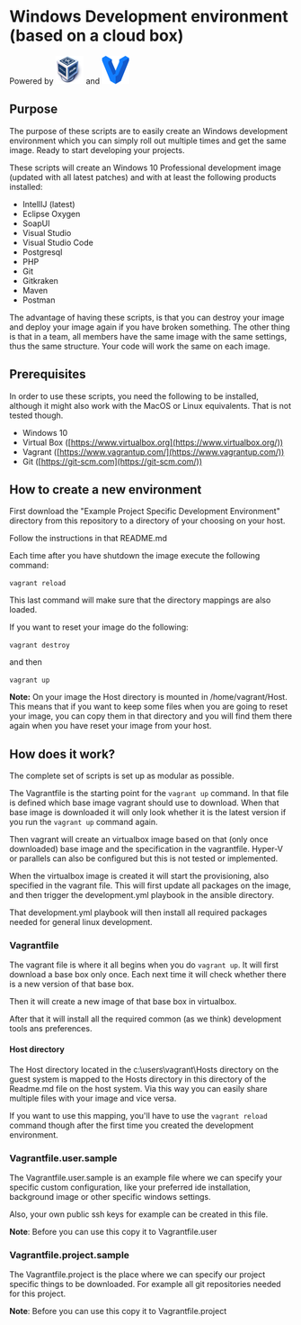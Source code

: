 # Windows Development environment (based on a cloud box)

Powered by [![Virtualbox](https://raw.githubusercontent.com/MartijnSips/ubuntu-development-environment/develop/Logos/virtualbox.png "Virtualbox")](http://www.virtualbox.org)
and [![Vagrant](https://raw.githubusercontent.com/MartijnSips/ubuntu-development-environment/develop/Logos/vagrant.png "Vagrant" )](http://www.vagrantup.com)

## Purpose

The purpose of these scripts are to easily create an Windows development environment
which you can simply roll out multiple times and get the same image. Ready to start developing your projects.

These scripts will create an Windows 10 Professional development image (updated with all latest patches) and with at least the 
following products installed:

- IntellIJ (latest)
- Eclipse Oxygen
- SoapUI
- Visual Studio
- Visual Studio Code
- Postgresql
- PHP
- Git
- Gitkraken
- Maven
- Postman

The advantage of having these scripts, is that you can destroy your image and deploy your image again if you have broken 
something. The other thing is that in a team, all members have the same image with the same settings, thus the same 
structure. Your code will work the same on each image.

## Prerequisites

In order to use these scripts, you need the following to be installed, although it might also work with the MacOS or 
Linux equivalents. That is not tested though.

- Windows 10
- Virtual Box ([https://www.virtualbox.org](https://www.virtualbox.org/))
- Vagrant ([https://www.vagrantup.com/](https://www.vagrantup.com/))
- Git ([https://git-scm.com](https://git-scm.com/))

## How to create a new environment

First download the "Example Project Specific Development Environment" directory from this repository to a directory of your choosing on your host.

Follow the instructions in that README.md

Each time after you have shutdown the image execute the following command:

```vagrant reload```

This last command will make sure that the directory mappings are also loaded.

If you want to reset your image do the following:

```vagrant destroy```

and then

```vagrant up```

<b>Note:</b> On your image the Host directory is mounted in /home/vagrant/Host. This means that if you want to keep some
files when you are going to reset your image, you can copy them in that directory and you will find them there again 
when you have reset your image from your host.

## How does it work?

The complete set of scripts is set up as modular as possible.

The Vagrantfile is the starting point for the `vagrant up` command. In that file is defined which base image vagrant should
use to download.
When that base image is downloaded it will only look whether it is the latest version if you run the `vagrant up`
command again.

Then vagrant will create an virtualbox image based on that (only once downloaded) base image and the specification in
the vagrantfile. Hyper-V or parallels can also be configured but this is not tested or implemented.

When the virtualbox image is created it will start the provisioning, also specified in the vagrant file.
This will first update all packages on the image, and then trigger the development.yml playbook in the ansible
directory.

That development.yml playbook will then install all required packages needed for general linux development.

### Vagrantfile

The vagrant file is where it all begins when you do ```vagrant up```. It will first download a base box only once. Each 
next time it will check whether there is a new version of that base box.

Then it will create a new image of that base box in virtualbox.

After that it will install all the required common (as we think) development tools ans preferences.

#### Host directory

The Host directory located in the c:\users\vagrant\Hosts directory on the guest system is mapped to the Hosts directory 
in this directory of the Readme.md file on the host system. Via this way you can easily share multiple files with your 
image and vice versa. 

If you want to use this mapping, you'll have to use the ```vagrant reload``` command though after the first time you 
created the development environment.

### Vagrantfile.user.sample

The Vagrantfile.user.sample is an example file where we can specify your specific custom configuration, like your 
preferred ide installation, background image or other specific windows settings.  

Also, your own public ssh keys for example can be created in this file.

<b>Note</b>: Before you can use this copy it to Vagrantfile.user 

### Vagrantfile.project.sample

The Vagrantfile.project is the place where we can specify our project specific things to be downloaded.
For example all git repositories needed for this project. 

<b>Note</b>: Before you can use this copy it to Vagrantfile.project